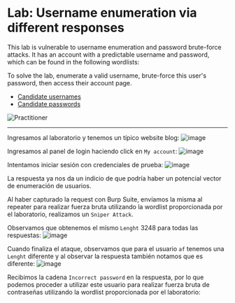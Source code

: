 # Lab: Username enumeration via different responses

This lab is vulnerable to username enumeration and password brute-force attacks. It has an account with a predictable username and password, which can be found in the following wordlists:

To solve the lab, enumerate a valid username, brute-force this user's password, then access their account page.

- [Candidate usernames](https://portswigger.net/web-security/authentication/auth-lab-usernames)
- [Candidate passwords](https://portswigger.net/web-security/authentication/auth-lab-passwords)

![Practitioner](https://img.shields.io/badge/level-Apprentice-green)  

---

Ingresamos al laboratorio y tenemos un típico website blog:
![image](https://github.com/user-attachments/assets/4ceeef43-68e8-4430-9d70-2090a6d79f89)

Ingresamos al panel de login haciendo click en `My account`:
![image](https://github.com/user-attachments/assets/573b4575-1624-4e6e-872b-560c5c05e009)

Intentamos iniciar sesión con credenciales de prueba:
![image](https://github.com/user-attachments/assets/64dec745-99d6-4611-b8b2-6e897f490688)

La respuesta ya nos da un indicio de que podría haber un potencial vector de enumeración de usuarios.

Al haber capturado la request con Burp Suite, envíamos la misma al repeater para realizar fuerza bruta utilizando la wordlist proporcionada por el laboratorio, realizamos un `Sniper Attack`.

Observamos que obtenemos el mísmo `Lenght` 3248 para todas las respuestas:
![image](https://github.com/user-attachments/assets/5ccd4de0-9c61-43cf-8162-df33752bb4cf)

Cuando finaliza el ataque, observamos que para el usuario `af` tenemos una `Lenght` diferente y al observar la respuesta también notamos que es diferente:
![image](https://github.com/user-attachments/assets/8178deaa-fd03-4257-b582-54d8109ed83a)

Recibimos la cadena `Incorrect password` en la respuesta, por lo que podemos proceder a utilizar este usuario para realizar fuerza bruta de contraseñas utilizando la wordlist proporcionada por el laboratorio:











